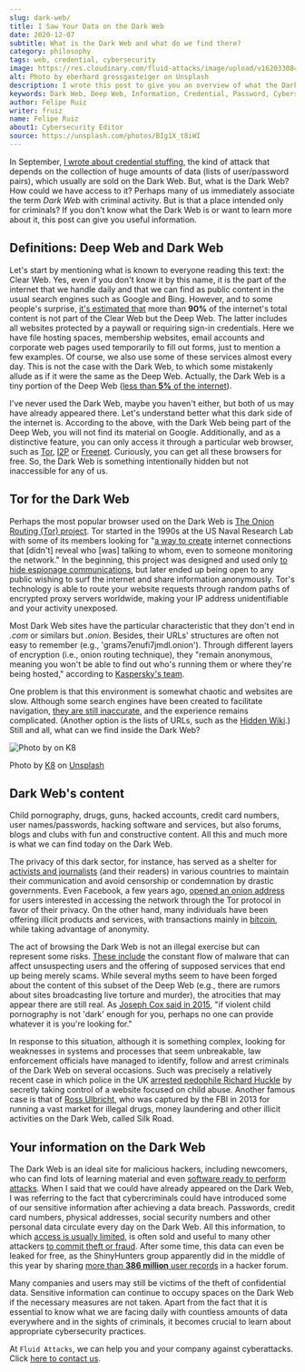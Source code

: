 ```yaml
---
slug: dark-web/
title: I Saw Your Data on the Dark Web
date: 2020-12-07
subtitle: What is the Dark Web and what do we find there?
category: philosophy
tags: web, credential, cybersecurity
image: https://res.cloudinary.com/fluid-attacks/image/upload/v1620330845/blog/dark-web/cover_a24zzf.webp
alt: Photo by eberhard grossgasteiger on Unsplash
description: I wrote this post to give you an overview of what the Dark Web is, how we get in, and what we can find within it.
keywords: Dark Web, Deep Web, Information, Credential, Password, Cybersecurity, Ethical Hacking, Pentesting
author: Felipe Ruiz
writer: fruiz
name: Felipe Ruiz
about1: Cybersecurity Editor
source: https://unsplash.com/photos/BIg1X_t8iWI
---
```


In September,
[I wrote about credential stuffing](../credential-stuffing/),
the kind of attack
that depends on the collection of huge amounts of data
(lists of user/password pairs),
which usually are sold on the Dark Web.
But,
what is the Dark Web?
How could we have access to it?
Perhaps many of us immediately associate the term *Dark Web*
with criminal activity.
But is that a place intended only for criminals?
If you don't know what the Dark Web is
or want to learn more about it,
this post can give you useful information.

## Definitions: Deep Web and Dark Web

Let's start by mentioning what is known to everyone
reading this text:
the Clear Web.
Yes,
even if you don't know it by this name,
it is the part of the internet
that we handle daily
and that we can find as public content
in the usual search engines such as Google and Bing.
However,
and to some people's surprise,
[it's estimated that](https://www.csoonline.com/article/3249765/what-is-the-dark-web-how-to-access-it-and-what-youll-find.html)
more than **90%** of the internet's total content
is not part of the Clear Web but the Deep Web.
The latter includes all websites protected by a paywall
or requiring sign-in credentials.
Here we have file hosting spaces,
membership websites,
email accounts and corporate web pages
used temporarily to fill out forms,
just to mention a few examples.
Of course,
we also use some of these services almost every day.
This is not the case with the Dark Web,
to which some mistakenly allude
as if it were the same as the Deep Web.
Actually,
the Dark Web is a tiny portion of the Deep Web
([less than **5%** of the internet](https://www.kaspersky.com/resource-center/threats/deep-web)).

I've never used the Dark Web,
maybe you haven't either,
but both of us may have already appeared there.
Let's understand better what this dark side of the internet is.
According to the above,
with the Dark Web being part of the Deep Web,
you will not find its material on Google.
Additionally,
and as a distinctive feature,
you can only access it through a particular web browser,
such as [Tor](https://www.torproject.org/),
[I2P](https://geti2p.net/en/)
or [Freenet](https://freenetproject.org/index.html).
Curiously,
you can get all these browsers for free.
So,
the Dark Web is something intentionally hidden
but not inaccessible for any of us.

## Tor for the Dark Web

Perhaps the most popular browser used on the Dark Web
is [The Onion Routing (Tor) project](https://www.torproject.org/).
Tor started in the 1990s
at the US Naval Research Lab
with some of its members looking for "[a way
to create](https://www.torproject.org/about/history/) internet connections
that \[didn't\] reveal who \[was\] talking to whom,
even to someone monitoring the network."
In the beginning,
this project was designed and used
only [to hide espionage communications](https://www.kaspersky.com/resource-center/threats/deep-web),
but later ended up being open to any public
wishing to surf the internet
and share information anonymously.
Tor's technology is able to route your website requests
through random paths of encrypted proxy servers worldwide,
making your IP address unidentifiable
and your activity unexposed.

Most Dark Web sites have the particular characteristic
that they don't end in *.com* or similars
but *.onion*.
Besides,
their URLs' structures are often not easy to remember
(e.g., 'grams7enufi7jmdl.onion').
Through different layers of encryption
(i.e., onion routing technique),
they "remain anonymous,
meaning you won't be able to find out who's running them
or where they're being hosted,"
according to [Kaspersky's team](https://www.kaspersky.com/resource-center/threats/deep-web).

One problem is that
this environment is somewhat chaotic
and websites are slow.
Although some search engines have been created to facilitate navigation,
[they are still inaccurate](https://www.csoonline.com/article/3249765/what-is-the-dark-web-how-to-access-it-and-what-youll-find.html),
and the experience remains complicated.
(Another option is the lists of URLs,
such as the [Hidden Wiki](https://thehiddenwiki.org/).)
Still and all,
what can we find inside the Dark Web?

<div class="imgblock">

![Photo by on K8](https://res.cloudinary.com/fluid-attacks/image/upload/v1620330844/blog/dark-web/onion_t47cb4.webp)

<div class="title">

Photo by [K8](https://unsplash.com/@k8_iv)
on [Unsplash](https://unsplash.com/photos/0_fkPHulv-M)

</div>

</div>

## Dark Web's content

Child pornography,
drugs, guns, hacked accounts,
credit card numbers, user names/passwords,
hacking software and services,
but also forums,
blogs and clubs with fun and constructive content.
All this and much more is what we can find today
on the Dark Web.

The privacy of this dark sector,
for instance,
has served as a shelter for [activists and journalists](https://www.paconsulting.com/insights/why-the-dark-web-is-becoming-a-cyber-security-nightmare-for-businesses/)
(and their readers)
in various countries
to maintain their communication
and avoid censorship or condemnation
by drastic governments.
Even Facebook,
a few years ago,
[opened an onion address](https://en.wikipedia.org/wiki/Facebookcorewwwi.onion)
for users interested in accessing the network
through the Tor protocol
in favor of their privacy.
On the other hand,
many individuals have been offering illicit products and services,
with transactions mainly in [bitcoin](https://bitcoin.org/en/),
while taking advantage of anonymity.

The act of browsing the Dark Web is not an illegal exercise
but can represent some risks.
[These include](https://www.kaspersky.com/resource-center/threats/deep-web)
the constant flow of malware
that can affect unsuspecting users
and the offering of supposed services
that end up being merely scams.
While several myths seem to have been forged
about the content of this subset of the Deep Web
(e.g., there are rumors about sites broadcasting live torture and murder),
the atrocities that may appear there are still real.
As [Joseph Cox said in 2015](https://www.vice.com/en/article/vvbw8b/the-real-dark-web-doesnt-exist),
"if violent child pornography is not 'dark' enough for you,
perhaps no one can provide whatever it is you're looking for."

In response to this situation,
although it is something complex,
looking for weaknesses in systems and processes
that seem unbreakable,
law enforcement officials have managed to identify,
follow and arrest criminals of the Dark Web
on several occasions.
Such was precisely a relatively recent case
in which police in the UK [arrested pedophile Richard Huckle](https://www.the-sun.com/lifestyle/tech/271948/what-is-the-dark-web-drugs-and-guns-to-the-chloe-ayling-kidnapping-a-look-inside-the-encrypted-network/)
by secretly taking control of a website
focused on child abuse.
Another famous case is that of [Ross Ulbricht](https://en.wikipedia.org/wiki/Ross_Ulbricht),
who was captured by the FBI in 2013
for running a vast market for illegal drugs,
money laundering and other illicit activities
on the Dark Web,
called Silk Road.

## Your information on the Dark Web

The Dark Web is an ideal site for malicious hackers,
including newcomers,
who can find lots of learning material
and even [software ready to perform attacks](https://www.paconsulting.com/insights/why-the-dark-web-is-becoming-a-cyber-security-nightmare-for-businesses/).
When I said that
we could have already appeared on the Dark Web,
I was referring to the fact
that cybercriminals could have introduced
some of our sensitive information
after achieving a data breach.
Passwords, credit card numbers, physical addresses,
social security numbers and other personal data
circulate every day on the Dark Web.
All this information,
to which [access is usually limited](https://www.csoonline.com/article/3322134/10-things-you-should-know-about-dark-web-websites.html),
is often sold and useful to many other attackers
[to commit theft or fraud](https://medium.com/swlh/keeping-your-business-safe-from-the-dark-web-b583f421705e).
After some time,
this data can even be leaked for free,
as the ShinyHunters group apparently did
in the middle of this year
by sharing [more than **386 million** user records](https://www.bleepingcomputer.com/news/security/hacker-leaks-386-million-user-records-from-18-companies-for-free/)
in a hacker forum.

Many companies and users may still be victims
of the theft of confidential data.
Sensitive information can continue to occupy spaces
on the Dark Web
if the necessary measures are not taken.
Apart from the fact
that it is essential to know
what we are facing daily
with countless amounts of data everywhere
and in the sights of criminals,
it becomes crucial to learn about appropriate cybersecurity practices.

At `Fluid Attacks`,
we can help you and your company against cyberattacks.
Click [here to contact us](../../contact-us/).

